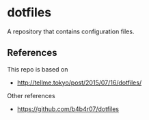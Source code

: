 # dotfiles
A repository that contains configuration files.

## References
This repo is based on
* http://tellme.tokyo/post/2015/07/16/dotfiles/

Other references

* https://github.com/b4b4r07/dotfiles
